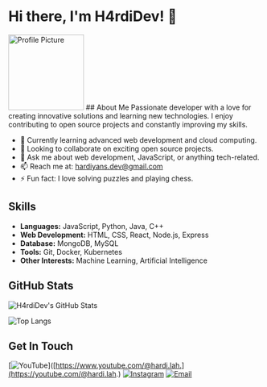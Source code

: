 # Hi there, I'm H4rdiDev! 👋
<img src="https://telegra.ph/file/d2c5e9008cb74ab1ef0ae.jpg" alt="Profile Picture" width="150">
## About Me
Passionate developer with a love for creating innovative solutions and learning new technologies. I enjoy contributing to open source projects and constantly improving my skills.

- 🌱 Currently learning advanced web development and cloud computing.
- 👯 Looking to collaborate on exciting open source projects.
- 💬 Ask me about web development, JavaScript, or anything tech-related.
- 📫 Reach me at: [hardiyans.dev@gmail.com](mailto:hardiyans.dev@gmail.com)
- ⚡ Fun fact: I love solving puzzles and playing chess.

## Skills
- **Languages:** JavaScript, Python, Java, C++
- **Web Development:** HTML, CSS, React, Node.js, Express
- **Database:** MongoDB, MySQL
- **Tools:** Git, Docker, Kubernetes
- **Other Interests:** Machine Learning, Artificial Intelligence

## GitHub Stats
![H4rdiDev's GitHub Stats](https://github-readme-stats.vercel.app/api?username=H4rdiDev&show_icons=true&theme=tokyonight&hide_title=true&hide_border=true)

![Top Langs](https://github-readme-stats.vercel.app/api/top-langs/?username=H4rdiDev&layout=compact&theme=tokyonight&hide_border=true)

## Get In Touch
[![YouTube](https://img.shields.io/badge/YouTube-Hardi.Lah-FF0000?style=for-the-badge&logo=youtube&logoColor=white)]([https://www.youtube.com/@hardi.lah.](https://youtube.com/@hardi.lah.)
[![Instagram](https://img.shields.io/badge/Instagram-Hardi.Lah-E4405F?style=for-the-badge&logo=instagram&logoColor=white)](https://www.instagram.com/Hardi.Lah)
[![Email](https://img.shields.io/badge/Email-hardiyans.dev@gmail.com-D14836?style=for-the-badge&logo=gmail&logoColor=white)](mailto:hardiyans.dev@gmail.com)
